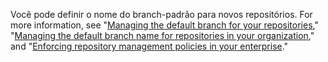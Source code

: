 Você pode definir o nome do branch-padrão para novos repositórios. For more information, see "[Managing the default branch for your repositories](/github/setting-up-and-managing-your-github-user-account/managing-the-default-branch-name-for-your-repositories)," "[Managing the default branch name for repositories in your organization](/organizations/managing-organization-settings/managing-the-default-branch-name-for-repositories-in-your-organization)," and "[Enforcing repository management policies in your enterprise](/admin/policies/enforcing-repository-management-policies-in-your-enterprise#enforcing-a-policy-on-the-default-branch-name)."
